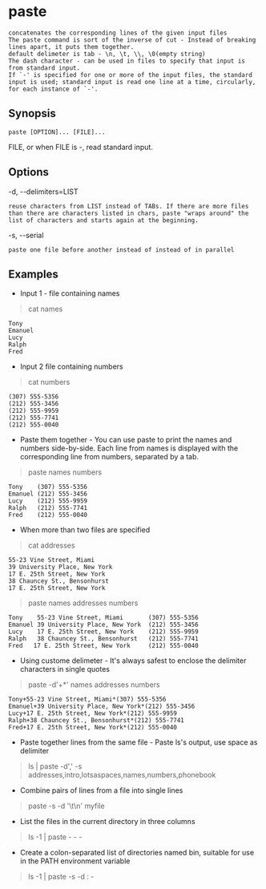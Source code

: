 # paste

    concatenates the corresponding lines of the given input files
    The paste command is sort of the inverse of cut - Instead of breaking lines apart, it puts them together.
    default delimeter is tab - \n, \t, \\, \0(empty string)
    The dash character - can be used in files to specify that input is from standard input.
    If `-' is specified for one or more of the input files, the standard input is used; standard input is read one line at a time, circularly, for each instance of `-'.

## Synopsis

`paste [OPTION]... [FILE]...`

FILE, or when FILE is -, read standard input.

## Options

-d, --delimiters=LIST

    reuse characters from LIST instead of TABs. If there are more files than there are characters listed in chars, paste "wraps around" the list of characters and starts again at the beginning.
-s, --serial

    paste one file before another instead of instead of in parallel

## Examples

* Input 1 - file containing names

> cat names

    Tony
    Emanuel
    Lucy
    Ralph
    Fred

* Input 2 file containing numbers

> cat numbers

    (307) 555-5356
    (212) 555-3456
    (212) 555-9959
    (212) 555-7741
    (212) 555-0040

* Paste them together - You can use paste to print the names and numbers side-by-side. Each line from names is displayed with the corresponding line from numbers, separated by a tab.

> paste names numbers

    Tony    (307) 555-5356
    Emanuel (212) 555-3456
    Lucy    (212) 555-9959
    Ralph   (212) 555-7741
    Fred    (212) 555-0040

* When more than two files are specified

> cat addresses

    55-23 Vine Street, Miami
    39 University Place, New York
    17 E. 25th Street, New York
    38 Chauncey St., Bensonhurst
    17 E. 25th Street, New York

> paste names addresses numbers

    Tony    55-23 Vine Street, Miami       (307) 555-5356
    Emanuel 39 University Place, New York  (212) 555-3456
    Lucy    17 E. 25th Street, New York    (212) 555-9959
    Ralph   38 Chauncey St., Bensonhurst   (212) 555-7741
    Fred   17 E. 25th Street, New York     (212) 555-0040

* Using custome delimeter - It's always safest to enclose the delimiter characters in single quotes

> paste -d'+*' names addresses numbers

    Tony+55-23 Vine Street, Miami*(307) 555-5356
    Emanuel+39 University Place, New York*(212) 555-3456
    Lucy+17 E. 25th Street, New York*(212) 555-9959
    Ralph+38 Chauncey St., Bensonhurst*(212) 555-7741
    Fred+17 E. 25th Street, New York*(212) 555-0040

* Paste together lines from the same file - Paste ls's output, use space as delimiter

> ls | paste -d',' -s
addresses,intro,lotsaspaces,names,numbers,phonebook

* Combine pairs of lines from a file into single lines

> paste -s -d '\t\n' myfile

* List the files in the current directory in three columns

> ls -1 | paste - - -

* Create a colon-separated list of directories named bin, suitable for use in the PATH environment variable

> ls -1 | paste -s -d : -

